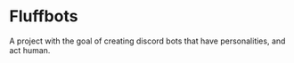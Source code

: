 # Fluffbots

A project with the goal of creating discord bots that have personalities, 
and act human.